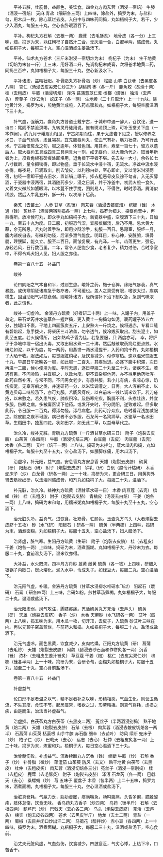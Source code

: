 <!-- { "loadSidebar": true } -->
　　平补五脏，壮筋骨，益颜色，美饮食。四金丸方肉苁蓉（酒浸一宿焙） 牛膝（酒浸一宿焙） 天麻 青盐（细研各三两）上四味，除盐外，捣罗为末，与盐和匀，用木瓜一枚，除心蒸烂去皮。入臼中与四味药同捣，丸如梧桐子大。若干，少少入酒丸，每服五十丸，空心夜卧暖酒吞下。

　　平补。枸杞丸方石斛（去根一两） 鹿茸（去毛酥炙） 地骨皮（各一分）上三味，焙，捣罗为末，以红枸杞子自然汁二合，无灰酒一合，白蜜半两，熬成膏。丸如梧桐子大，每服三十丸，空心温酒或生姜盐汤下。

　　平补。仙术丸方苍术（三斤米泔浸一宿切炒为末） 枸杞子（为末） 生干地黄（切焙为末各一斤）上三味，用好酒二升，先调枸杞末成膏，次将苍术地黄二药，同捣三百杵，丸如梧桐子大，每服三十丸，空心新汲水下。

　　平补诸虚，益精壮阳。补骨脂丸方补骨脂（炒） 松脂 山芋 白茯苓（去黑皮各八两） 杏仁（汤浸去皮尖双仁炒三升）胡桃肉 枣（各一斤） 鹿角胶（炙燥十两） 桂（去粗皮） 牛膝（酒浸切焙） 泽泻 菖蒲薏苡仁萆 槟榔（煨锉） 独活（去芦头） 蒺藜子（炒去角） 蛇床子（各一两） 生地黄（二十斤取汁）上一十九味，除地黄汁外，捣罗为末，煎地黄汁成煎，入药点蜜和丸。如梧桐子大，每服空腹温酒下三十丸。

　　补气血，强筋力。麋角丸方昔道士戴宁古，于城市中遇一醉人，召饮讫，送一诗曰：尾闾不禁沧溟竭，九转灵丹徒用说。惟有斑龙顶上珠，可补玉堂关下血（一本作阙）。约九月于峨眉山相见，宁古如期而往，果于太虚岩下见之，授以修养之术曰，子血气动荡，虚且竭矣。宜先服麋角丸，使血气有补，筋力壮盛，乃可行此术。宁古始悟斑龙之句，服之逾年，体轻色润。用其术，寿至一百七十，留方以遗后人。取大麋角五具或四具三具两具为一剂，如无麋角，以大鹿角代之。取当年新者为上，须看角根有斫痕处即堪用，退角根下平者不堪。先去尖一大寸，余各长七八寸截断，量令把镑得，即以物盛。垂于长流水中浸十宿，无流水。净盆中汲水浸亦得。每夜易，日满取出，削去皱皮，以利镑白处，至心即止，又以清米泔浸两宿，初经一宿即干握去旧水，置新绢上曝干。择去粗恶骨皮及镑不匀者。入无灰醇酒，于瓷器中浸两宿，其酒随药多少，浸之日满，并于净釜中，初武火煎一食久。又着文火微煎如蟹眼沸，以木蓖不住手搅，困则易人，不得住，时时添酒。屑消似稀胶，然后入牛乳五升，酥一升，以次渐下后药。

　　秦艽（去苗土） 人参 甘草（炙锉） 肉苁蓉（酒浸去皴皮焙） 槟榔（锉） 木通（锉） 菟丝子（酒浸两宿别捣各一两）上七味，捣罗为细末，投麋角膏中，再煎得所。放冷候可丸，即众手丸如梧桐子大。新瓷器中盛，空腹酒下三十丸，日加一丸，至五十丸为度。日二服，初服恐气涩，宜服槟榔汤，后乃不用。忌大黄大蒜，余无所忌。若丸时着手粘，即用少酥涂手，初服一百日。忌房室，服经一月，腹内诸疾自去。有微利勿怪，后渐多泄气能食。明耳目，补心神，安脏腑，填骨髓，理腰脚，能久立。服至二百日，面皱复展，有光泽。一年，齿落更生，强记，身轻若风，日行数百里。二年，常令人肥饱少食，老者复少，精力过倍，合时净室中，不得令鸡犬妇人见，妇人服之亦佳。

　　卷第一百八十五　补益门

　　峻补

　　论曰阴阳之气本自和平，过则生患。峻补之药，施于仓猝，缘阳气暴衰，真气暴脱。或伤寒阴证诸疾急于救疗者，不可缓也。盖人之禀受有限，嗜欲太过，疾病横生，固当助阳气以扶衰弱。则峻补诸方，经所谓补下治下制以急，急则气味浓者，此之谓也。

　　峻补一切虚冷。 金液丹方硫黄（好者研二十两）上一味，入罐子内，用盖子盖定。采石龙芮并水鉴草各一握烂捣，更入黄土一掬捣匀如泥。裹药罐子浓五六分，独罐口不裹，平地上四面簇炭五斤，上安熟火一斤烧之。候将通赤，专看口缝有碧焰起，急手拨火，将柴灰三斗浓盖，勿令透气，候冷拨灰取出。刮去泥土，如此至五度。若火候得所， 出如熟鸡子香为佳。若急要服，只 两度亦可。 毕，将炉子于净地中埋一宿出火毒，又取出用水煮一二十沸，然后敲破取药捣烂更点煎。水研烂如泥，以干为度，每一两药，用蒸饼一两水浸握干，入药和捣千杵，丸如梧桐子大晒干收。服法如后，每觉服脏稍秘，及饮食减少，似作寒热。速以温米饮服五十丸，早晨日午近晚各一服，如此服一二百丸，其疾当退。必逐下腹中积滞，次日再进一二服，候小便清为度。平时无患，逐日早服二十丸至三十丸，诸疾不生。若遇有患，不问冷热，并宜服之，以效为度。更不宜杂服他药，亦不得用他药吐泻。此药自然补泻，与常不同，不问男女老少，有患并服。若小儿有病，夜啼心惊，奶伤痰涎。无辜泻痢之类，并速研药一分，以米饮调灌之，日再。大人泻痢不止，以黄连贝母二味煎汤下，亦可丸服。若肠风痔疾，以白前末一钱匕调米饮下。若刀疮 疮，以末敷之。若久患气疾，肺疾积冷。及伤寒疟疾，胸膈不利，头疼壮热，并宜多服。伤寒之病，多被庸医误下他药。或发汗失时，不分阴阳，遂致难起。但多取此药，令日服一二百丸，得泻勿怪，泻尽病愈。此药可疗众疾，临时看深浅加减服之。除皮肤之疾不可服，病已者不必多服，石龙芮一名狗蹄草，水鉴草一名水田草。生稻田中，独茎四花，状如田字，如无此二草，以益母草代之。

　　治久冷，峻补元脏。青硫丸方硫黄（一斤洒甘草水研三日） 附子（炮裂去皮脐） 山茱萸（各四两） 牛膝（酒浸切焙三两） 白豆蔻（去皮） 肉豆蔻（去壳） 木香（各二两） 艾叶（焙干一两）上八味，捣研为末拌匀，蒸木瓜肉和捣，丸如梧桐子大。每服十丸至十五丸，空心盐汤下，如腰脚疼痛，用木瓜汤下。

　　治虚冷，补元阳，益气血。安息香丸方安息香 天雄（炮裂去皮脐） 硫黄（研） 阳起石（研） 附子（炮裂去皮脐） 钟乳（研）白矾（熬令汁枯研） 木香 蛇床子（炒） 白龙骨（研各一两）上一十味，捣研为末，更合研三日，用黄狗外肾去筋膜细研，以法酒同熬成膏，和剂丸如梧桐子大，每服二十丸，温酒下。

　　补元脏，治久冷。益神丸方硫黄（洒甘草水研一日） 木香 肉豆蔻（去壳） 槟榔（锉） 桂（去粗皮） 附子（炮裂去皮脐） 青橘皮（汤浸去白焙） 干姜（炮各一两）上八味，捣研为末和匀，用糯米粥丸如梧桐子大，每服十丸至十五丸，空心酒下。

　　治元脏久冷，益真气，进饮食，壮筋骨，驻颜色。玉壶丸方乌头（大者炮裂去皮脐十五枚） 砂（水飞研） 阳起石（ 研各一两） 硫黄（半两研）上四味，捣研为末，酒煮面糊，丸如梧桐子大。每服十五丸，空心盐汤下，妇人醋汤下。

　　治肾虚，脏气寒。生阳丹方硫黄（生研） 附子（炮裂去皮脐） 桂（去粗皮） 干姜（炮各一两）上四味，捣研为末，酒煮面糊。丸如梧桐子大，丹砂末为衣。每服二十丸，食前温艾汤下，温米饮亦得。

　　大补益，水火既济。四神丹方丹砂 雄黄 雌黄 硫黄（各一钱）上四味，研细入银锅子内歇口，炭火熔化，滴入水中，令成丸子。如绿豆大，每服二丸，空心温酒下。

　　治元阳气虚，补暖。金液丹方硫黄（甘草水浸柳水椎研水飞过） 阳起石（煨研） 石膏（ 研各四两）上三味，合研如粉，煎甘草汤煮糊。丸如梧桐子大，每服二十丸，温酒或盐汤下。

　　治元阳虚弱，风气攻注，脚膝疼痛。羌活硫黄丸方羌活（去芦头） 硫黄（研） 天雄（炮裂去皮脐） 香子（炒） 木香 天麻砂（水飞研各一两） 艾叶（四两）上八味，捣五味为末，用木瓜一枚，切开顶，去皮子，入硫黄 砂艾叶三味在内。再以元顶子密盖蒸烂，与前药末和捣。丸如梧桐子大，每服二十丸，盐汤或盐酒下。

　　治元气虚冷，面色黑黄，饮食减少，皮肉枯燥。正阳丸方硫黄（研） 菖蒲（去毛炒） 天雄（炮裂去皮脐） 阿魏（醋浸去砂石面和作饼炙各一两）沉香（锉） 浓朴（去粗皮生姜汁锉炙） 草豆蔻 干姜（炮） 桃仁（去皮尖双仁炒） 槟榔（锉各半两）上一十味，捣研为末，合研令匀，面糊丸如梧桐子大，每服十五丸，加至二十丸，空心食前盐汤下。

　　卷第一百八十五　补益门

　　补虚益气

　　论曰形不足者温之以气，精不足者补之以味，形精相感，气血生化。则营卫循流，不失其度，食饮不节，起居靡常，嗜欲之过，形劳精摇。则真气将耗，虚损之疾，由是而生，治法当补虚益气。

　　治虚损。白茯苓丸方白茯苓（去黑皮二两） 菟丝子（半两酒浸别捣） 熟干地黄（焙二两） 天雄（炮裂去皮脐） 石斛（去根） 肉苁蓉（酒浸去皴皮切焙各一两半） 石菖蒲 山茱萸 栝蒌根 山芋牛膝 赤石脂 细辛（去苗叶） 防风 续断 蛇床子（炒） 柏子仁（炒） 巴戟天（去心） 远志（去心） 杜仲（去粗皮炙各一两）上二十味，捣罗为末，炼蜜和丸。梧桐子大，每日空心温酒下三十丸。

　　治骨髓伤败，补虚益气。沉香续断丸方沉香（锉） 续断 牛膝（炒） 石斛 香子（炒） 补骨脂（微炒） 荜澄茄 山茱萸 防风（去叉） 熟干地黄 白茯苓（去黑皮） 杜仲（去粗皮炙） 肉苁蓉（酒浸切焙各三分）菟丝子（酒浸一宿别捣） 桂（去粗皮） 鹿茸（去毛酥炙） 附子（炮裂去皮脐） 泽泻 石龙芮（各一两） 巴戟天（去心） 桑螵蛸（炒） 芎 五味子 覆盆子 木香（各半两）上二十五味，捣罗为末，酒煮面糊，丸梧桐子大。每服三十丸，空心温酒或盐汤下。

　　治脏真衰耗，气羸力乏，胁肋虚胀，痞满喘急，肠鸣腹痛，头昏多倦，膝胫酸疼，肢体怠惰，饮食无味。 香乌药丸方香子（炒四两） 乌药（锉半斤） 石斛（去根四两） 葫芦巴（炒） 巴戟天（去心各二两） 乌头（炮裂去皮脐） 羌活（去芦头） 楝实（炮去皮各四两） 苍术（去黑皮半斤） 地龙（去土二两） 青盐（一两） 蜀椒（去目并闭口炒出汗二两） 马蔺花（醋拌炒） 赤小豆（各四两）上一十四味，捣罗为末，酒煮面糊。丸梧桐子大，每服二三十丸，温酒或盐汤下，空心食前。

　　治丈夫元脏风虚，气血劳伤，饮食减少，四肢疲乏，气劣心悸，上热下冷，口苦舌干。

